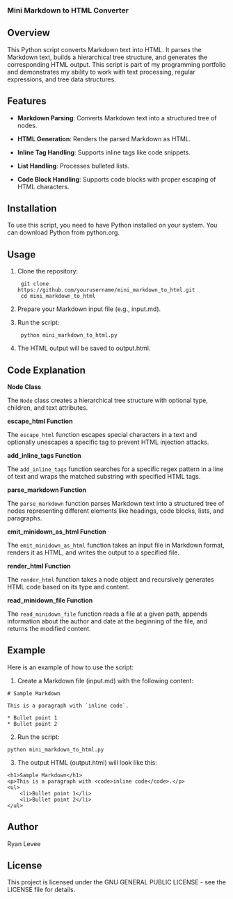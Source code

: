 ### Mini Markdown to HTML Converter

## Overview

This Python script converts Markdown text into HTML. It parses the Markdown text, builds a hierarchical tree structure, and generates the corresponding HTML output. This script is part of my programming portfolio and demonstrates my ability to work with text processing, regular expressions, and tree data structures.

## Features

- **Markdown Parsing**: Converts Markdown text into a structured tree of nodes.

- **HTML Generation**: Renders the parsed Markdown as HTML.

- **Inline Tag Handling**: Supports inline tags like code snippets.

- **List Handling**: Processes bulleted lists.

- **Code Block Handling**: Supports code blocks with proper escaping of HTML characters.

## Installation

To use this script, you need to have Python installed on your system. You can download Python from python.org.

## Usage

1. Clone the repository:

        git clone https://github.com/yourusername/mini_markdown_to_html.git
        cd mini_markdown_to_html

2. Prepare your Markdown input file (e.g., input.md).

3. Run the script:

        python mini_markdown_to_html.py

4. The HTML output will be saved to output.html.

## Code Explanation

**Node Class**

The `Node` class creates a hierarchical tree structure with optional type, children, and text attributes.

**escape_html Function**

The `escape_html` function escapes special characters in a text and optionally unescapes a specific tag to prevent HTML injection attacks.

**add_inline_tags Function**

The `add_inline_tags` function searches for a specific regex pattern in a line of text and wraps the matched substring with specified HTML tags.

**parse_markdown Function**

The `parse_markdown` function parses Markdown text into a structured tree of nodes representing different elements like headings, code blocks, lists, and paragraphs.

**emit_minidown_as_html Function**

The `emit_minidown_as_html` function takes an input file in Markdown format, renders it as HTML, and writes the output to a specified file.

**render_html Function**

The `render_html` function takes a node object and recursively generates HTML code based on its type and content.

**read_minidown_file Function**

The `read_minidown_file` function reads a file at a given path, appends information about the author and date at the beginning of the file, and returns the modified content.

## Example

Here is an example of how to use the script:

1. Create a Markdown file (input.md) with the following content:

```
# Sample Markdown

This is a paragraph with `inline code`.

* Bullet point 1
* Bullet point 2
```

2. Run the script:

```
python mini_markdown_to_html.py
```

3. The output HTML (output.html) will look like this:

```
<h1>Sample Markdown</h1>
<p>This is a paragraph with <code>inline code</code>.</p>
<ul>
    <li>Bullet point 1</li>
    <li>Bullet point 2</li>
</ul>
```

## Author

Ryan Levee

## License

This project is licensed under the GNU GENERAL PUBLIC LICENSE - see the LICENSE file for details.